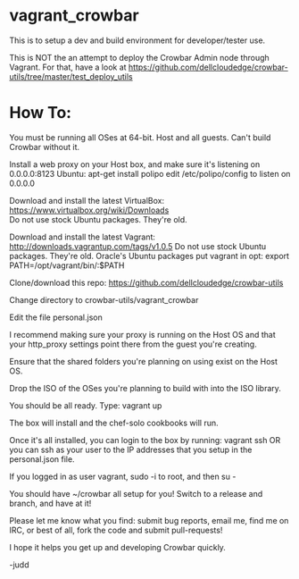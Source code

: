 vagrant_crowbar
===============

This is to setup a dev and build environment for developer/tester use.

This is NOT the an attempt to deploy the Crowbar Admin node through Vagrant.  For that, have a look at https://github.com/dellcloudedge/crowbar-utils/tree/master/test_deploy_utils


How To:
=======

You must be running all OSes at 64-bit.  Host and all guests.  Can't build Crowbar without it.

Install a web proxy on your Host box, and make sure it's listening on 0.0.0.0:8123
  Ubuntu: 
    apt-get install polipo
    edit /etc/polipo/config to listen on 0.0.0.0

Download and install the latest VirtualBox: https://www.virtualbox.org/wiki/Downloads  
  Do not use stock Ubuntu packages.  They're old.

Download and install the latest Vagrant: http://downloads.vagrantup.com/tags/v1.0.5
  Do not use stock Ubuntu packages.  They're old.
  Oracle's Ubuntu packages put vagrant in opt:
    export PATH=/opt/vagrant/bin/:$PATH


Clone/download this repo: https://github.com/dellcloudedge/crowbar-utils

Change directory to crowbar-utils/vagrant_crowbar

Edit the file personal.json

I recommend making sure your proxy is running on the Host OS and that your http_proxy settings
  point there from the guest you're creating.

Ensure that the shared folders you're planning on using exist on the Host OS.

Drop the ISO of the OSes you're planning to build with into the ISO library.

You should be all ready.  Type: vagrant up

The box will install and the chef-solo cookbooks will run.

Once it's all installed, you can login to the box by running: vagrant ssh  OR you can ssh as your user to the IP addresses that you setup in the personal.json file.

If you logged in as user vagrant, sudo -i to root, and then su - <username>

You should have ~/crowbar all setup for you!  Switch to a release and branch, and have at it!

Please let me know what you find: submit bug reports, email me, find me on IRC, or best of all, fork the code and submit pull-requests!

I hope it helps you get up and developing Crowbar quickly.

-judd
